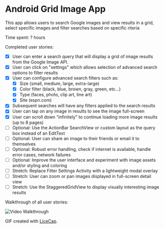 # Android Grid Image App

This app allows users to search Google images and view results in a grid, select specific images and filter searches based on specific riteria

Time spent: ? hours

Completed user stories:

 * [x] User can enter a search query that will display a grid of image results from the Google Image API.
 * [x] User can click on "settings" which allows selection of advanced search options to filter results
 * [x] User can configure advanced search filters such as:
   * [x] Size (small, medium, large, extra-large)
   * [x] Color filter (black, blue, brown, gray, green, etc...)
   * [x] Type (faces, photo, clip art, line art)
   * [x] Site (espn.com)
 * [x] Subsequent searches will have any filters applied to the search results
 * [x] User can tap on any image in results to see the image full-screen
 * [x] User can scroll down “infinitely” to continue loading more image results (up to 8 pages)
 * [ ] Optional: Use the ActionBar SearchView or custom layout as the query box instead of an EditText
 * [ ] Optional: User can share an image to their friends or email it to themselves
 * [ ] Optional: Robust error handling, check if internet is available, handle error cases, network failures
 * [ ] Optional: Improve the user interface and experiment with image assets and/or styling and coloring
 * [ ] Stretch: Replace Filter Settings Activity with a lightweight modal overlay
 * [ ] Stretch: User can zoom or pan images displayed in full-screen detail view
 * [ ] Stretch: Use the StaggeredGridView to display visually interesting image results

Walkthrough of all user stories:

![Video Walkthrough](demo.gif)

GIF created with [LiceCap](http://www.cockos.com/licecap/).
